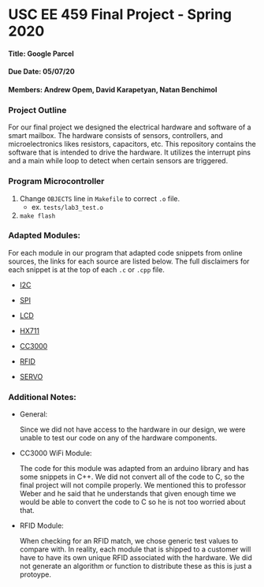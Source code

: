# USC EE 459 Final Project - Spring 2020

#### Title: Google Parcel

#### Due Date: 05/07/20

#### Members: Andrew Opem, David Karapetyan, Natan Benchimol


### Project Outline

For our final project we designed the electrical hardware and software of a smart mailbox. 
The hardware consists of sensors, controllers, and microelectronics likes resistors, capacitors, etc. 
This repository contains the software that is intended to drive the hardware. 
It utilizes the interrupt pins and a main while loop to detect when certain sensors are triggered.



### Program Microcontroller
1. Change `OBJECTS` line in `Makefile` to correct `.o` file.
    * ex. `tests/lab3_test.o`
2. `make flash`



### Adapted Modules:

For each module in our program that adapted code snippets from online sources, the links for each source are listed below.
The full disclaimers for each snippet is at the top of each `.c` or `.cpp` file.

* [I2C](http://ee-classes.usc.edu/ee459/library/plaintext.php?file=samples/AVR/at328-7.c)

* [SPI](https://github.com/asif-mahmud/MIFARE-RFID-with-AVR/blob/master/lib/avr-rfid-library/lib/spi.c)

* [LCD](http://ee-classes.usc.edu/ee459/library/plaintext.php?file=samples/AVR/at328-7.c)

* [HX711](https://github.com/getsiddd/HX711)

* [CC3000](https://github.com/asif-mahmud/MIFARE-RFID-with-AVR/blob/master/lib/avr-rfid-library/lib/mfrc522.c)

* [RFID](https://github.com/asif-mahmud/MIFARE-RFID-with-AVR/blob/master/lib/avr-rfid-library/lib/mfrc522.c)

* [SERVO](https://www.electronicwings.com/avr-atmega/servo-motor-interfacing-with-atmega16)


### Additional Notes:

* General:

	Since we did not have access to the hardware in our design, we were unable to test our code on any of the hardware components.

* CC3000 WiFi Module:

	The code for this module was adapted from an arduino library and has some snippets in C++.
	We did not convert all of the code to C, so the final project will not compile properly. 
	We mentioned this to professor Weber and he said that he understands that given enough time we would be able to convert the code to C so he is not too worried about that. 

* RFID Module:

	When checking for an RFID match, we chose generic test values to compare with. In reality, each module that is shipped to a customer will have to have its own unique RFID associated with the hardware. We did not generate an algorithm or function to distribute these as this is just a protoype. 